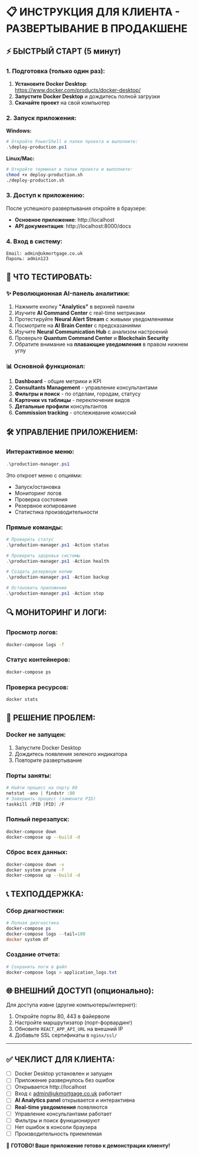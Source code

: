 # 📋 ИНСТРУКЦИЯ ДЛЯ КЛИЕНТА - РАЗВЕРТЫВАНИЕ В ПРОДАКШЕНЕ

## ⚡ БЫСТРЫЙ СТАРТ (5 минут)

### 1. Подготовка (только один раз):
1. **Установите Docker Desktop**: https://www.docker.com/products/docker-desktop/
2. **Запустите Docker Desktop** и дождитесь полной загрузки
3. **Скачайте проект** на свой компьютер

### 2. Запуск приложения:

**Windows:**
```powershell
# Откройте PowerShell в папке проекта и выполните:
.\deploy-production.ps1
```

**Linux/Mac:**
```bash
# Откройте терминал в папке проекта и выполните:
chmod +x deploy-production.sh
./deploy-production.sh
```

### 3. Доступ к приложению:
После успешного развертывания откройте в браузере:
- **Основное приложение**: http://localhost
- **API документация**: http://localhost:8000/docs

### 4. Вход в систему:
```
Email: admin@ukmortgage.co.uk
Пароль: admin123
```

## 🎯 ЧТО ТЕСТИРОВАТЬ:

### ✨ **Революционная AI-панель аналитики:**
1. Нажмите кнопку **"Analytics"** в верхней панели
2. Изучите **AI Command Center** с real-time метриками
3. Протестируйте **Neural Alert Stream** с живыми уведомлениями
4. Посмотрите на **AI Brain Center** с предсказаниями
5. Изучите **Neural Communication Hub** с анализом настроений
6. Проверьте **Quantum Command Center** и **Blockchain Security**
7. Обратите внимание на **плавающие уведомления** в правом нижнем углу

### 📊 **Основной функционал:**
1. **Dashboard** - общие метрики и KPI
2. **Consultants Management** - управление консультантами
3. **Фильтры и поиск** - по отделам, городам, статусу
4. **Карточки vs таблицы** - переключение видов
5. **Детальные профили** консультантов
6. **Commission tracking** - отслеживание комиссий

## 🛠️ УПРАВЛЕНИЕ ПРИЛОЖЕНИЕМ:

### Интерактивное меню:
```powershell
.\production-manager.ps1
```
Это откроет меню с опциями:
- Запуск/остановка
- Мониторинг логов
- Проверка состояния
- Резервное копирование
- Статистика производительности

### Прямые команды:
```powershell
# Проверить статус
.\production-manager.ps1 -Action status

# Проверить здоровье системы
.\production-manager.ps1 -Action health

# Создать резервную копию
.\production-manager.ps1 -Action backup

# Остановить приложение
.\production-manager.ps1 -Action stop
```

## 🔍 МОНИТОРИНГ И ЛОГИ:

### Просмотр логов:
```bash
docker-compose logs -f
```

### Статус контейнеров:
```bash
docker-compose ps
```

### Проверка ресурсов:
```bash
docker stats
```

## 🚨 РЕШЕНИЕ ПРОБЛЕМ:

### Docker не запущен:
1. Запустите Docker Desktop
2. Дождитесь появления зеленого индикатора
3. Повторите развертывание

### Порты заняты:
```powershell
# Найти процесс на порту 80
netstat -ano | findstr :80
# Завершить процесс (замените PID)
taskkill /PID [PID] /F
```

### Полный перезапуск:
```bash
docker-compose down
docker-compose up --build -d
```

### Сброс всех данных:
```bash
docker-compose down -v
docker system prune -f
docker-compose up --build -d
```

## 📞 ТЕХПОДДЕРЖКА:

### Сбор диагностики:
```powershell
# Полная диагностика
docker-compose ps
docker-compose logs --tail=100
docker system df
```

### Создание отчета:
```powershell
# Сохранить логи в файл
docker-compose logs > application_logs.txt
```

## 🌐 ВНЕШНИЙ ДОСТУП (опционально):

Для доступа извне (другие компьютеры/интернет):
1. Откройте порты 80, 443 в файерволе
2. Настройте маршрутизатор (порт-форвардинг)
3. Обновите `REACT_APP_API_URL` на внешний IP
4. Добавьте SSL сертификаты в `nginx/ssl/`

---

## ✅ ЧЕКЛИСТ ДЛЯ КЛИЕНТА:

- [ ] Docker Desktop установлен и запущен
- [ ] Приложение развернулось без ошибок
- [ ] Открывается http://localhost
- [ ] Вход с admin@ukmortgage.co.uk работает
- [ ] **AI Analytics panel** открывается и интерактивна
- [ ] **Real-time уведомления** появляются
- [ ] Управление консультантами работает
- [ ] Фильтры и поиск функционируют
- [ ] Нет ошибок в консоли браузера
- [ ] Производительность приемлемая

🎉 **ГОТОВО! Ваше приложение готово к демонстрации клиенту!**
